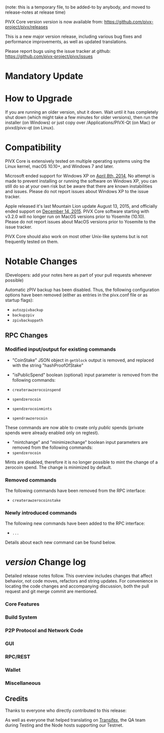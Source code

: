 (note: this is a temporary file, to be added-to by anybody, and moved to release-notes at release time)

PIVX Core version *version* is now available from:  <https://github.com/pivx-project/pivx/releases>

This is a new major version release, including various bug fixes and performance improvements, as well as updated translations.

Please report bugs using the issue tracker at github: <https://github.com/pivx-project/pivx/issues>


Mandatory Update
==============


How to Upgrade
==============

If you are running an older version, shut it down. Wait until it has completely shut down (which might take a few minutes for older versions), then run the installer (on Windows) or just copy over /Applications/PIVX-Qt (on Mac) or pivxd/pivx-qt (on Linux).


Compatibility
==============

PIVX Core is extensively tested on multiple operating systems using the Linux kernel, macOS 10.10+, and Windows 7 and later.

Microsoft ended support for Windows XP on [April 8th, 2014](https://www.microsoft.com/en-us/WindowsForBusiness/end-of-xp-support), No attempt is made to prevent installing or running the software on Windows XP, you can still do so at your own risk but be aware that there are known instabilities and issues. Please do not report issues about Windows XP to the issue tracker.

Apple released it's last Mountain Lion update August 13, 2015, and officially ended support on [December 14, 2015](http://news.fnal.gov/2015/10/mac-os-x-mountain-lion-10-8-end-of-life-december-14/). PIVX Core software starting with v3.2.0 will no longer run on MacOS versions prior to Yosemite (10.10). Please do not report issues about MacOS versions prior to Yosemite to the issue tracker.

PIVX Core should also work on most other Unix-like systems but is not frequently tested on them.


Notable Changes
==============

(Developers: add your notes here as part of your pull requests whenever possible)

Automatic zPIV backup has been disabled. Thus, the following configuration options have been removed  (either as entries in the pivx.conf file or as startup flags):
- `autozpivbackup`
- `backupzpiv`
- `zpivbackuppath`



RPC Changes
--------------

### Modified input/output for existing commands

- "CoinStake" JSON object in `getblock` output is removed, and replaced with the string "hashProofOfStake"

- "isPublicSpend" boolean (optional) input parameter is removed from the following commands:
 - `createrawzerocoinspend`
 - `spendzerocoin`
 - `spendzerocoinmints`
 - `spendrawzerocoin`

 These commands are now able to create only *public* spends (private spends were already enabled only on regtest).

- "mintchange" and "minimizechange" boolean input parameters are removed from the following commands:
 - `spendzerocoin`

 Mints are disabled, therefore it is no longer possible to mint the change of a zerocoin spend. The change is minimized by default.

### Removed commands

The following commands have been removed from the RPC interface:
- `createrawzerocoinstake`


### Newly introduced commands

The following new commands have been added to the RPC interface:
- `...`

Details about each new command can be found below.


*version* Change log
==============

Detailed release notes follow. This overview includes changes that affect behavior, not code moves, refactors and string updates. For convenience in locating the code changes and accompanying discussion, both the pull request and git merge commit are mentioned.

### Core Features

### Build System

### P2P Protocol and Network Code

### GUI

### RPC/REST

### Wallet

### Miscellaneous

## Credits

Thanks to everyone who directly contributed to this release:


As well as everyone that helped translating on [Transifex](https://www.transifex.com/projects/p/pivx-project-translations/), the QA team during Testing and the Node hosts supporting our Testnet.
